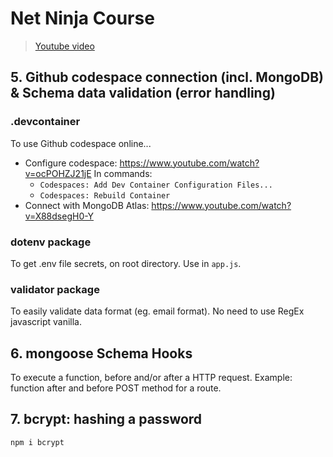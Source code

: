 # Net Ninja Course 
> [Youtube video](https://www.youtube.com/watch?v=SnoAwLP1a-0&list=PL4cUxeGkcC9iqqESP8335DA5cRFp8loyp)

## 5. Github codespace connection (incl. MongoDB) & Schema data validation (error handling)
### .devcontainer
To use Github codespace online... 
- Configure codespace: https://www.youtube.com/watch?v=ocPOHZJ21jE
In commands: 
	- `Codespaces: Add Dev Container Configuration Files...`
	- `Codespaces: Rebuild Container`
- Connect with MongoDB Atlas: https://www.youtube.com/watch?v=X88dsegH0-Y

### dotenv package
To get .env file secrets, on root directory. 
Use in `app.js`.

### validator package
To easily validate data format (eg. email format).
No need to use RegEx javascript vanilla.

## 6. mongoose Schema Hooks
To execute a function, before and/or after a HTTP request.
Example: function after and before POST method for a route.

## 7. bcrypt: hashing a password
`npm i bcrypt`